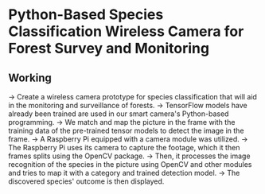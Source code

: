 # Python-Based Species Classification Wireless Camera for Forest Survey and Monitoring


## Working
-> Create a wireless camera prototype for species classification that will aid in the monitoring and surveillance of forests.
-> TensorFlow models have already been trained are used in our smart camera's Python-based programming.
-> We match and map the picture in the frame with the training data of the pre-trained tensor models to detect the image in the frame.
-> A Raspberry Pi equipped with a camera module was utilized.
-> The Raspberry Pi uses its camera to capture the footage, which it then frames splits using the OpenCV package. 
-> Then, it processes the image recognition of the species in the picture using OpenCV and other modules and tries to map it with a category and trained detection model. -> The discovered species' outcome is then displayed. 
